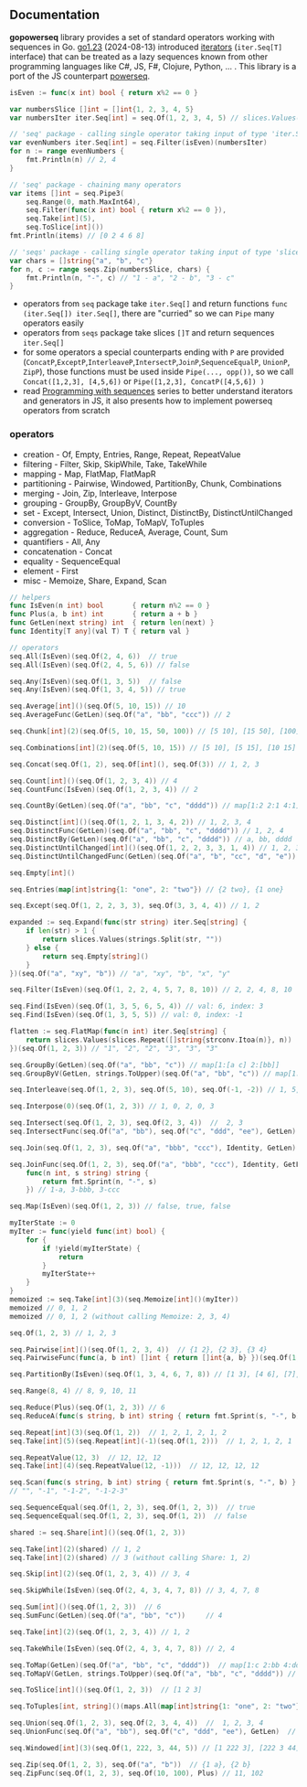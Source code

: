 ## Documentation

**gopowerseq** library provides a set of standard operators working with sequences in Go. [go1.23](https://go.dev/doc/go1.23#iterators) (2024-08-13) introduced [iterators](https://go.dev/blog/range-functions) (`iter.Seq[T]` interface) that can be treated as a lazy sequences known from other programming languages like C#, JS, F#, Clojure, Python, ... . This library is a port of the JS counterpart [powerseq](https://github.com/marcinnajder/powerseq).

```go
isEven := func(x int) bool { return x%2 == 0 }

var numbersSlice []int = []int{1, 2, 3, 4, 5}
var numbersIter iter.Seq[int] = seq.Of(1, 2, 3, 4, 5) // slices.Values(numbersSlice)

// 'seq' package - calling single operator taking input of type 'iter.Seq[T]'
var evenNumbers iter.Seq[int] = seq.Filter(isEven)(numbersIter)
for n := range evenNumbers {
	fmt.Println(n) // 2, 4
}

// 'seq' package - chaining many operators
var items []int = seq.Pipe3(
	seq.Range(0, math.MaxInt64),
	seq.Filter(func(x int) bool { return x%2 == 0 }),
	seq.Take[int](5),
	seq.ToSlice[int]())
fmt.Println(items) // [0 2 4 6 8]

// 'seqs' package - calling single operator taking input of type 'slice'
var chars = []string{"a", "b", "c"}
for n, c := range seqs.Zip(numbersSlice, chars) {
	fmt.Println(n, "-", c) // "1 - a", "2 - b", "3 - c"
}
```

- operators from `seq` package take `iter.Seq[]` and return functions `func (iter.Seq[]) iter.Seq[]`, there are "curried" so we can `Pipe` many operators easily
- operators from `seqs` package take slices `[]T` and return sequences `iter.Seq[]`
- for some operators a special counterparts ending with `P` are provided (`ConcatP`,`ExceptP`,`InterleaveP`,`IntersectP`,`JoinP`,`SequenceEqualP`, `UnionP`, `ZipP`), those functions must be used inside `Pipe(..., opp())`, so we call `Concat([1,2,3], [4,5,6])` or `Pipe([1,2,3], ConcatP([4,5,6]) )`
- read [Programming with sequences](https://marcinnajder.github.io/2022/11/02/programming-with-sequences-part-1-introduction-to-powerseq.html) series to better understand iterators and generators in JS, it also presents how to implement powerseq operators from scratch

### operators

- creation - Of, Empty, Entries, Range, Repeat, RepeatValue
- filtering - Filter, Skip, SkipWhile, Take, TakeWhile
- mapping - Map, FlatMap, FlatMapR
- partitioning - Pairwise, Windowed, PartitionBy, Chunk, Combinations
- merging - Join, Zip, Interleave, Interpose
- grouping - GroupBy, GroupByV, CountBy
- set - Except, Intersect, Union, Distinct, DistinctBy, DistinctUntilChanged
- conversion - ToSlice, ToMap, ToMapV, ToTuples
- aggregation - Reduce, ReduceA, Average, Count, Sum
- quantifiers - All, Any
- concatenation - Concat
- equality - SequenceEqual
- element - First
- misc - Memoize, Share, Expand, Scan

```go
// helpers
func IsEven(n int) bool       { return n%2 == 0 }
func Plus(a, b int) int       { return a + b }
func GetLen(next string) int  { return len(next) }
func Identity[T any](val T) T { return val }

// operators
seq.All(IsEven)(seq.Of(2, 4, 6))  // true
seq.All(IsEven)(seq.Of(2, 4, 5, 6)) // false

seq.Any(IsEven)(seq.Of(1, 3, 5))  // false
seq.Any(IsEven)(seq.Of(1, 3, 4, 5)) // true

seq.Average[int]()(seq.Of(5, 10, 15)) // 10
seq.AverageFunc(GetLen)(seq.Of("a", "bb", "ccc")) // 2

seq.Chunk[int](2)(seq.Of(5, 10, 15, 50, 100)) // [5 10], [15 50], [100]

seq.Combinations[int](2)(seq.Of(5, 10, 15)) // [5 10], [5 15], [10 15]

seq.Concat(seq.Of(1, 2), seq.Of[int](), seq.Of(3)) // 1, 2, 3

seq.Count[int]()(seq.Of(1, 2, 3, 4)) // 4
seq.CountFunc(IsEven)(seq.Of(1, 2, 3, 4)) // 2

seq.CountBy(GetLen)(seq.Of("a", "bb", "c", "dddd")) // map[1:2 2:1 4:1]

seq.Distinct[int]()(seq.Of(1, 2, 1, 3, 4, 2)) // 1, 2, 3, 4
seq.DistinctFunc(GetLen)(seq.Of("a", "bb", "c", "dddd")) // 1, 2, 4
seq.DistinctBy(GetLen)(seq.Of("a", "bb", "c", "dddd")) // a, bb, dddd
seq.DistinctUntilChanged[int]()(seq.Of(1, 2, 2, 3, 3, 1, 4)) // 1, 2, 3, 1, 4
seq.DistinctUntilChangedFunc(GetLen)(seq.Of("a", "b", "cc", "d", "e")) // a, cc, d

seq.Empty[int]()

seq.Entries(map[int]string{1: "one", 2: "two"}) // {2 two}, {1 one}

seq.Except(seq.Of(1, 2, 2, 3, 3), seq.Of(3, 3, 4, 4)) // 1, 2

expanded := seq.Expand(func(str string) iter.Seq[string] {
	if len(str) > 1 {
		return slices.Values(strings.Split(str, ""))
	} else {
		return seq.Empty[string]()
	}
})(seq.Of("a", "xy", "b")) // "a", "xy", "b", "x", "y"

seq.Filter(IsEven)(seq.Of(1, 2, 2, 4, 5, 7, 8, 10)) // 2, 2, 4, 8, 10

seq.Find(IsEven)(seq.Of(1, 3, 5, 6, 5, 4)) // val: 6, index: 3
seq.Find(IsEven)(seq.Of(1, 3, 5, 5)) // val: 0, index: -1

flatten := seq.FlatMap(func(n int) iter.Seq[string] {
	return slices.Values(slices.Repeat([]string{strconv.Itoa(n)}, n))
})(seq.Of(1, 2, 3)) // "1", "2", "2", "3", "3", "3"

seq.GroupBy(GetLen)(seq.Of("a", "bb", "c")) // map[1:[a c] 2:[bb]]
seq.GroupByV(GetLen, strings.ToUpper)(seq.Of("a", "bb", "c")) // map[1:[A C] 2:[BB]]

seq.Interleave(seq.Of(1, 2, 3), seq.Of(5, 10), seq.Of(-1, -2)) // 1, 5, -1, 2, 10, -2

seq.Interpose(0)(seq.Of(1, 2, 3)) // 1, 0, 2, 0, 3

seq.Intersect(seq.Of(1, 2, 3), seq.Of(2, 3, 4))  //  2, 3
seq.IntersectFunc(seq.Of("a", "bb"), seq.Of("c", "ddd", "ee"), GetLen) // "c", "ee"

seq.Join(seq.Of(1, 2, 3), seq.Of("a", "bbb", "ccc"), Identity, GetLen) // {1 a}, {3 bbb}, {3 ccc}

seq.JoinFunc(seq.Of(1, 2, 3), seq.Of("a", "bbb", "ccc"), Identity, GetLen,
	func(n int, s string) string {
		return fmt.Sprint(n, "-", s)
	}) // 1-a, 3-bbb, 3-ccc

seq.Map(IsEven)(seq.Of(1, 2, 3)) // false, true, false

myIterState := 0
myIter := func(yield func(int) bool) {
	for {
		if !yield(myIterState) {
			return
		}
		myIterState++
	}
}
memoized := seq.Take[int](3)(seq.Memoize[int]()(myIter))
memoized // 0, 1, 2
memoized // 0, 1, 2 (without calling Memoize: 2, 3, 4)

seq.Of(1, 2, 3) // 1, 2, 3

seq.Pairwise[int]()(seq.Of(1, 2, 3, 4))  // {1 2}, {2 3}, {3 4}
seq.PairwiseFunc(func(a, b int) []int { return []int{a, b} })(seq.Of(1, 2, 3, 4)) // [1 2], [2 3], [3 4]

seq.PartitionBy(IsEven)(seq.Of(1, 3, 4, 6, 7, 8)) // [1 3], [4 6], [7], [8]

seq.Range(8, 4) // 8, 9, 10, 11

seq.Reduce(Plus)(seq.Of(1, 2, 3)) // 6
seq.ReduceA(func(s string, b int) string { return fmt.Sprint(s, "-", b) }, "")(seq.Of(1, 2, 3)) // "-1-2-3"

seq.Repeat[int](3)(seq.Of(1, 2))  // 1, 2, 1, 2, 1, 2
seq.Take[int](5)(seq.Repeat[int](-1)(seq.Of(1, 2)))  // 1, 2, 1, 2, 1

seq.RepeatValue(12, 3)  // 12, 12, 12
seq.Take[int](4)(seq.RepeatValue(12, -1)))  // 12, 12, 12, 12

seq.Scan(func(s string, b int) string { return fmt.Sprint(s, "-", b) }, "")(seq.Of(1, 2, 3))
// "", "-1", "-1-2", "-1-2-3"

seq.SequenceEqual(seq.Of(1, 2, 3), seq.Of(1, 2, 3))  // true
seq.SequenceEqual(seq.Of(1, 2, 3), seq.Of(1, 2))  // false

shared := seq.Share[int]()(seq.Of(1, 2, 3))

seq.Take[int](2)(shared) // 1, 2
seq.Take[int](2)(shared) // 3 (without calling Share: 1, 2)

seq.Skip[int](2)(seq.Of(1, 2, 3, 4)) // 3, 4

seq.SkipWhile(IsEven)(seq.Of(2, 4, 3, 4, 7, 8)) // 3, 4, 7, 8

seq.Sum[int]()(seq.Of(1, 2, 3))  // 6
seq.SumFunc(GetLen)(seq.Of("a", "bb", "c"))     // 4

seq.Take[int](2)(seq.Of(1, 2, 3, 4)) // 1, 2

seq.TakeWhile(IsEven)(seq.Of(2, 4, 3, 4, 7, 8)) // 2, 4

seq.ToMap(GetLen)(seq.Of("a", "bb", "c", "dddd"))  // map[1:c 2:bb 4:dddd]
seq.ToMapV(GetLen, strings.ToUpper)(seq.Of("a", "bb", "c", "dddd")) // map[1:C 2:BB 4:DDDD]

seq.ToSlice[int]()(seq.Of(1, 2, 3))  // [1 2 3]

seq.ToTuples[int, string]()(maps.All(map[int]string{1: "one", 2: "two"}))  // {1 one}, {2 two}

seq.Union(seq.Of(1, 2, 3), seq.Of(2, 3, 4, 4))  //  1, 2, 3, 4
seq.UnionFunc(seq.Of("a", "bb"), seq.Of("c", "ddd", "ee"), GetLen)  // "a", "bb", "ddd"

seq.Windowed[int](3)(seq.Of(1, 222, 3, 44, 5)) // [1 222 3], [222 3 44], [3 44 5]

seq.Zip(seq.Of(1, 2, 3), seq.Of("a", "b"))  // {1 a}, {2 b}
seq.ZipFunc(seq.Of(1, 2, 3), seq.Of(10, 100), Plus) // 11, 102
```
